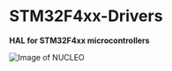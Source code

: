 # STM32F4xx-Drivers
**HAL for STM32F4xx microcontrollers**

![Image of NUCLEO](https://www.rs-online.com/designspark/rel-assets/ds-assets/uploads/images/54bdb3cebd804f91b5fb4b720ab563715.jpg)
